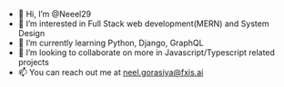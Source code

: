 - 👋 Hi, I’m @Neeel29
- 👀 I’m interested in Full Stack web development(MERN) and System Design
- 🌱 I’m currently learning Python, Django, GraphQL
- 💞️ I’m looking to collaborate on more in Javascript/Typescript related projects
- 📫 You can reach out me at neel.gorasiya@fxis.ai

<!---
Neeel29/Neeel29 is a ✨ special ✨ repository because its `README.md` (this file) appears on your GitHub profile.
You can click the Preview link to take a look at your changes.
--->
